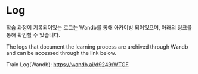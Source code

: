 # Log

학습 과정이 기록되어있는 로그는 Wandb를 통해 아카이빙 되어있으며, 아래의 링크를 통해 확인할 수 있습니다.

The logs that document the learning process are archived through Wandb and can be accessed through the link below.

Train Log(Wandb): <https://wandb.ai/d9249/WTGF>
